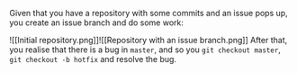 Given that you have a repository with some commits and an issue pops up, you create an issue branch and do some work:

![[Initial repository.png]]![[Repository with an issue branch.png]]
After that, you realise that there is a bug in `master`, and so you `git checkout master`, `git checkout -b hotfix` and resolve the bug.


